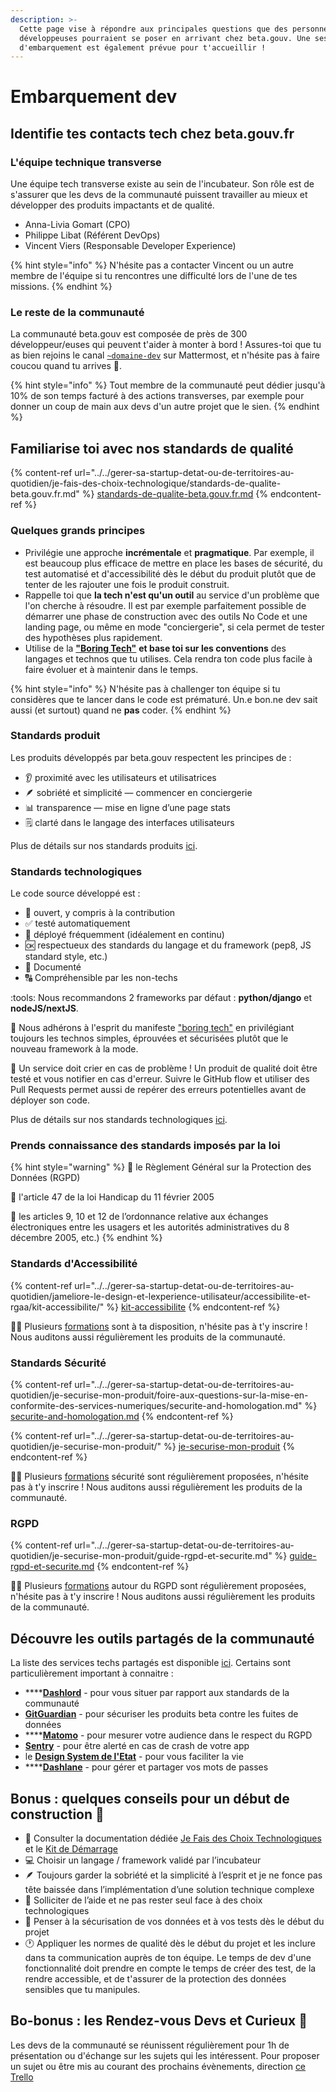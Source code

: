 ```yaml
---
description: >-
  Cette page vise à répondre aux principales questions que des personnes
  développeuses pourraient se poser en arrivant chez beta.gouv. Une session
  d'embarquement est également prévue pour t'accueillir !
---
```


# Embarquement dev

## Identifie tes contacts tech chez beta.gouv.fr

### L'équipe technique transverse

Une équipe tech transverse existe au sein de l'incubateur. Son rôle est de s'assurer que les devs de la communauté puissent travailler au mieux et développer des produits impactants et de qualité.

* Anna-Livia Gomart (CPO)
* Philippe Libat (Référent DevOps)
* Vincent Viers (Responsable Developer Experience)

{% hint style="info" %}
N'hésite pas a contacter Vincent ou un autre membre de l'équipe si tu rencontres une difficulté lors de l'une de tes missions.
{% endhint %}

### Le reste de la communauté

La communauté beta.gouv est composée de près de 300 développeur/euses qui peuvent t'aider à monter à bord ! Assures-toi que tu as bien rejoins le canal [`~domaine-dev`](https://mattermost.incubateur.net/betagouv/channels/domaine-dev) sur Mattermost, et n'hésite pas à faire coucou quand tu arrives :wave:.

{% hint style="info" %}
Tout membre de la communauté peut dédier jusqu'à 10% de son temps facturé à des actions transverses, par exemple pour donner un coup de main aux devs d'un autre projet que le sien.
{% endhint %}

## Familiarise toi avec nos standards de qualité

{% content-ref url="../../gerer-sa-startup-detat-ou-de-territoires-au-quotidien/je-fais-des-choix-technologique/standards-de-qualite-beta.gouv.fr.md" %}
[standards-de-qualite-beta.gouv.fr.md](../../gerer-sa-startup-detat-ou-de-territoires-au-quotidien/je-fais-des-choix-technologique/standards-de-qualite-beta.gouv.fr.md)
{% endcontent-ref %}

### Quelques grands principes

* Privilégie une approche **incrémentale** et **pragmatique**. Par exemple, il est beaucoup plus efficace de mettre en place les bases de sécurité, du test automatisé et d'accessibilité dès le début du produit plutôt que de tenter de les rajouter une fois le produit construit.
* Rappelle toi que **la tech n'est qu'un outil** au service d'un problème que l'on cherche à résoudre. Il est par exemple parfaitement possible de démarrer une phase de construction avec des outils No Code et une landing page, ou même en mode "conciergerie", si cela permet de tester des hypothèses plus rapidement.
* Utilise de la [**"Boring Tech"**](http://boringtechnology.club) **et base toi sur les conventions** des langages et technos que tu utilises. Cela rendra ton code plus facile à faire évoluer et à maintenir dans le temps.

{% hint style="info" %}
N'hésite pas à challenger ton équipe si tu considères que te lancer dans le code est prématuré. Un.e bon.ne dev sait aussi (et surtout) quand ne **pas** coder.
{% endhint %}

### Standards produit

Les produits développés par beta.gouv respectent les principes de :

* 👂 proximité avec les utilisateurs et utilisatrices
* 🪶 sobriété et simplicité — commencer en conciergerie
* 📊 transparence — mise en ligne d’une page stats
* 🗒 clarté dans le langage des interfaces utilisateurs

Plus de détails sur nos standards produits [ici](https://doc.incubateur.net/communaute/gerer-sa-startup-detat-ou-de-territoires-au-quotidien/je-fais-des-choix-technologique/standards-de-qualite-beta.gouv.fr#standards-de-qualite-produit).

### Standards technologiques

Le code source développé est :

* 🔎 ouvert, y compris à la contribution
* ✅ testé automatiquement
* 🔁 déployé fréquemment (idéalement en continu)
* 🆗 respectueux des standards du langage et du framework (pep8, JS standard style, etc.)
* 📝 Documenté
* 🔠 Compréhensible par les non-techs

:tools: Nous recommandons 2 frameworks par défaut : **python/django** et **nodeJS/nextJS**.

🥱 Nous adhérons à l'esprit du manifeste ["boring tech"](http://boringtechnology.club) en privilégiant toujours les technos simples, éprouvées et sécurisées plutôt que le nouveau framework à la mode.

📣 Un service doit crier en cas de problème ! Un produit de qualité doit être testé et vous notifier en cas d'erreur. Suivre le GitHub flow et utiliser des Pull Requests permet aussi de repérer des erreurs potentielles avant de déployer son code.

Plus de détails sur nos standards technologiques [ici](https://doc.incubateur.net/communaute/gerer-sa-startup-detat-ou-de-territoires-au-quotidien/je-fais-des-choix-technologique/standards-de-qualite-beta.gouv.fr#standards-de-qualite-logicielle).

### Prends connaissance des standards imposés par la loi

{% hint style="warning" %}
:scroll: le Règlement Général sur la Protection des Données (RGPD)

:scroll: l'article 47 de la loi Handicap du 11 février 2005

:scroll: les articles 9, 10 et 12 de l’ordonnance relative aux échanges électroniques entre les usagers et les autorités administratives du 8 décembre 2005, etc.)
{% endhint %}

### Standards d'Accessibilité

{% content-ref url="../../gerer-sa-startup-detat-ou-de-territoires-au-quotidien/jameliore-le-design-et-lexperience-utilisateur/accessibilite-et-rgaa/kit-accessibilite/" %}
[kit-accessibilite](../../gerer-sa-startup-detat-ou-de-territoires-au-quotidien/jameliore-le-design-et-lexperience-utilisateur/accessibilite-et-rgaa/kit-accessibilite/)
{% endcontent-ref %}

:student: Plusieurs [formations](../../gerer-sa-startup-detat-ou-de-territoires-au-quotidien/jameliore-le-design-et-lexperience-utilisateur/accessibilite-et-rgaa/formation-a-laccessibilite/) sont à ta disposition, n'hésite pas à t'y inscrire ! Nous auditons aussi régulièrement les produits de la communauté.

### Standards Sécurité

{% content-ref url="../../gerer-sa-startup-detat-ou-de-territoires-au-quotidien/je-securise-mon-produit/foire-aux-questions-sur-la-mise-en-conformite-des-services-numeriques/securite-and-homologation.md" %}
[securite-and-homologation.md](../../gerer-sa-startup-detat-ou-de-territoires-au-quotidien/je-securise-mon-produit/foire-aux-questions-sur-la-mise-en-conformite-des-services-numeriques/securite-and-homologation.md)
{% endcontent-ref %}

{% content-ref url="../../gerer-sa-startup-detat-ou-de-territoires-au-quotidien/je-securise-mon-produit/" %}
[je-securise-mon-produit](../../gerer-sa-startup-detat-ou-de-territoires-au-quotidien/je-securise-mon-produit/)
{% endcontent-ref %}

:student: Plusieurs [formations](../se-former/) sécurité sont régulièrement proposées, n'hésite pas à t'y inscrire ! Nous auditons aussi régulièrement les produits de la communauté.

### RGPD

{% content-ref url="../../gerer-sa-startup-detat-ou-de-territoires-au-quotidien/je-securise-mon-produit/guide-rgpd-et-securite.md" %}
[guide-rgpd-et-securite.md](../../gerer-sa-startup-detat-ou-de-territoires-au-quotidien/je-securise-mon-produit/guide-rgpd-et-securite.md)
{% endcontent-ref %}

:student: Plusieurs [formations](../se-former/) autour du RGPD sont régulièrement proposées, n'hésite pas à t'y inscrire ! Nous auditons aussi régulièrement les produits de la communauté.

## Découvre les outils partagés de la communauté

La liste des services techs partagés est disponible [ici](https://doc.incubateur.net/communaute/gerer-sa-startup-detat-ou-de-territoires-au-quotidien/je-fais-des-choix-technologique/infra#les-services-partages). Certains sont particulièrement important à connaitre :

* \*\*\*\*[**Dashlord**](../jutilise-les-outils-de-la-communaute/dashlord/) - pour vous situer par rapport aux standards de la communauté
* [**GitGuardian**](https://gitguardian.com) - pour sécuriser les produits beta contre les fuites de données
* \*\*\*\*[**Matomo**](https://stats.data.gouv.fr) - pour mesurer votre audience dans le respect du RGPD
* [**Sentry**](https://sentry.io) - pour être alerté en cas de crash de votre app
* le [**Design System de l'Etat**](broken-reference/) - pour vous faciliter la vie
* \*\*\*\*[**Dashlane**](https://dashlane.com) - pour gérer et partager vos mots de passes

## Bonus : quelques conseils pour un début de construction :construction:

* 📃 Consulter la documentation dédiée [Je Fais des Choix Technologiques](https://doc.incubateur.net/communaute/gerer-sa-startup-detat-ou-de-territoires-au-quotidien/je-fais-des-choix-technologique) et le [Kit de Démarrage](https://doc.incubateur.net/communaute/gerer-sa-startup-detat-ou-de-territoires-au-quotidien/la-vie-dune-se/construction/kit-de-demarrage)
* 💻 Choisir un langage / framework validé par l’incubateur
* 🪶 Toujours garder la sobriété et la simplicité à l’esprit et je ne fonce pas tête baissée dans l’implémentation d’une solution technique complexe
* 👋 Solliciter de l’aide et ne pas rester seul face à des choix technologiques
* 🔐 Penser à la sécurisation de vos données et à vos tests dès le début du projet
* :clock1: Appliquer les normes de qualité dès le début du projet et les inclure dans ta communication auprès de ton équipe. Le temps de dev d'une fonctionnalité doit prendre en compte le temps de créer des test, de la rendre accessible, et de t'assurer de la protection des données sensibles que tu manipules.

## Bo-bonus : les Rendez-vous Devs et Curieux :thinking:

Les devs de la communauté se réunissent régulièrement pour 1h de présentation ou d'échange sur les sujets qui les intéressent. Pour proposer un sujet ou être mis au courant des prochains évènements, direction [ce Trello](https://trello.com/invite/b/T34OXi0G/1ef60a016bd7606680208d819acb8c0a/rendez-vous-devs)
